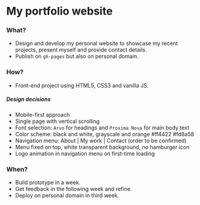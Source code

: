 # My portfolio website

### What?
- Design and develop my personal website to showcase my recent projects, present myself and provide contact details.
- Publish on `gh-pages` but also on personal domain.

### How?
- Front-end project using HTML5, CSS3 and vanilla JS.
##### Design decisions
  + Mobile-first approach
  + Single page with vertical scrolling
  + Font selection: `Arvo` for headings and `Proxima Nova` for main body text
  + Color scheme: black and white, grayscale and orange #ff4422 #fd8a58
  + Navigation menu: About | My work | Contact (order to be confirmed)
  + Menu fixed on top, white transparent background, no hamburger icon
  + Logo animation in navigation menu on first-time loading

### When?
- Build prototype in a week.
- Get feedback in the following week and refine.
- Deploy on personal domain in third week.
